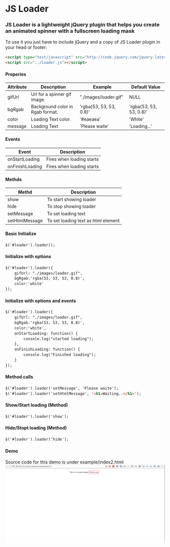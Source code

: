 # JS Loader
### JS Loader is a lightweight jQuery plugin that helps you create an animated spinner with a fullscreen loading mask 
To use it you just have to include jQuery and a copy of JS Loader plugin in your head or footer:

```html
<script type="text/javascript" src="http://code.jquery.com/jquery-latest.js"></script>
<script src="../loader.js"></script>
```

#### Properies
| Attribute | Description | Example | Default Value |
| --- | --- | --- | --- |
| gifUrl | Url for a spinner gif image.| "./images/loader.gif" | NULL |
| bgRgab | Background color in Rgab format.| 'rgba(53, 53, 53, 0.8)' | 'rgba(53, 53, 53, 0.8)' |
| color | Loading Text color.| '#eaeaea' | 'White' |
| message | Loading Text | 'Please waite' | 'Loading...' |

#### Events
| Event | Description |
| --- | --- |
| onStartLoading | Fires when loading starts |
| onFinishLoading | Fires when loading starts |

#### Methds
| Methd | Description |
| --- | --- |
| show | To start showing loader |
| hide | To stop showing loader |
| setMessage | To set loading text |
| setHtmlMessage | To set loading text as html element

#### Basic Initialize

```html
$('#loader').loader();
```
#### Initialize with options

```html
$('#loader').loader({
    gifUrl: "./images/loader.gif",
    bgRgab:'rgba(53, 53, 53, 0.8)',
    color:'white'
});
```

#### Initialize with options and events

```html
$('#loader').loader({
    gifUrl: "./images/loader.gif",
    bgRgab:'rgba(53, 53, 53, 0.8)',
    color:'white',
    onStartLoading: function() {
        console.log("started loading");
    },
    onFinishLoading: function() {
        console.log("Finished loading");
    }
});
```

#### Method calls
```html
$('#loader').loader('setMessage', 'Please waite');
$('#loader').loader('setHtmlMessage', '<h1>Waiting..</h1>');
```

#### Show/Start loading (Method)
```html
$('#loader').loader('show');
```

#### Hide/Stopt loading (Method)
```html
$('#loader').loader('hide');
```
#### Demo 
Source code for this demo is under example/index2.html
![](example/images/demo1.gif)

